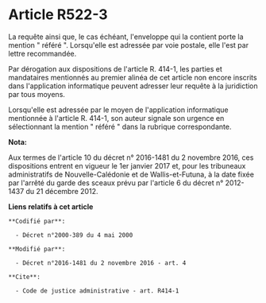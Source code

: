 # Article R522-3

La requête ainsi que, le cas échéant, l'enveloppe qui la contient porte la mention " référé ". Lorsqu'elle est adressée par
voie postale, elle l'est par lettre recommandée.

Par dérogation aux dispositions de l'article R. 414-1, les parties et mandataires mentionnés au premier alinéa de cet article
non encore inscrits dans l'application informatique peuvent adresser leur requête à la juridiction par tous moyens. 

Lorsqu'elle est adressée par le moyen de l'application informatique mentionnée à l'article R. 414-1, son auteur signale son
urgence en sélectionnant la mention " référé " dans la rubrique correspondante.

**Nota:**

Aux termes de l'article 10 du décret n° 2016-1481 du 2 novembre 2016, ces dispositions entrent en vigueur le 1er janvier 2017
et, pour les tribuneaux administratifs de Nouvelle-Calédonie et de Wallis-et-Futuna, à la date fixée par l'arrêté du garde
des sceaux prévu par l'article 6 du décret n° 2012-1437 du 21 décembre 2012.

**Liens relatifs à cet article**

	**Codifié par**:

	  - Décret n°2000-389 du 4 mai 2000

	**Modifié par**:

	  - Décret n°2016-1481 du 2 novembre 2016 - art. 4

	**Cite**:

	  - Code de justice administrative - art. R414-1
